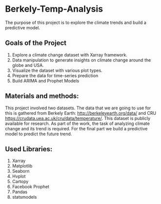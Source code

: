 # Berkely-Temp-Analysis

The purpose of this project is to explore the climate trends and build a predictive model.

## Goals of the Project

1. Explore a climate change dataset with Xarray framework.
2. Data manipulation to generate insights on climate change around the globe and USA.
3. Visualize the dataset with various plot types.
4. Prepare the data for time-series prediction
5. Build ARIMA and Prophet Models


## Materials and methods:

This project involved two datasets. The data that we are going to use for this is gathered from Berkely Earth: http://berkeleyearth.org/data/ and CRU https://crudata.uea.ac.uk/cru/data/temperature/. This dataset is publicly available for research. As part of the work, the task of analyzing climate change and its trend is required. For the final part we build a predictive model to predict the future trend.


## Used Libraries:

1. Xarray
2. Matplotlib
3. Seaborn
4. Hvplot
5. Cartopy
6. Facebook Prophet
7. Pandas
8. statsmodels
